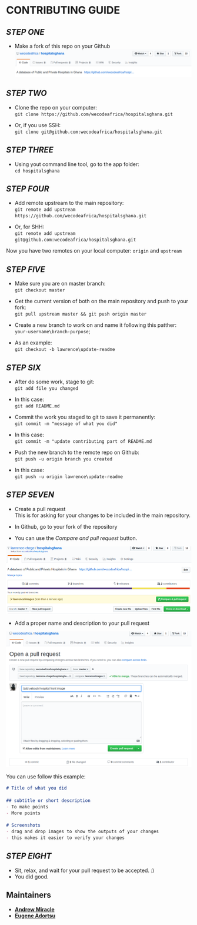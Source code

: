 # CONTRIBUTING GUIDE

## *STEP ONE*

- Make a fork of this repo on your Github
![FORK](images/Fork.png)

## *STEP TWO*

- Clone the repo on your computer:  
`git clone https://github.com/wecodeafrica/hospitalsghana.git` 

- Or, if you use SSH:  
`git clone git@github.com:wecodeafrica/hospitalsghana.git`

## *STEP THREE*

- Using yout command line tool, go to the app folder:  
`cd hospitalsghana`

## *STEP FOUR*

- Add remote upstream to the main repository:  
`git remote add upstream https://github.com/wecodeafrica/hospitalsghana.git`

- Or, for SHH:  
`git remote add upstream git@github.com:wecodeafrica/hospitalsghana.git`

Now you have two remotes on your local computer: `origin` and `upstream`

## *STEP FIVE*

- Make sure you are on master branch:  
`git checkout master`

- Get the current version of both on the main repository and push to your fork:  
`git pull upstream master && git push origin master`
- Create a new branch to work on and name it following this patther:  
`your-username\branch-purpose`;

- As an example:  
`git checkout -b lawrence\update-readme`

## *STEP SIX*

- After do some work, stage to git:  
`git add file you changed`

- In this case:  
`git add README.md`

- Commit the work you staged to git to save it permanently:  
`git commit -m "message of what you did"`

- In this case:  
`git commit -m "update contributing part of README.md`

- Push the new branch to the remote repo on Github:  
`git push -u origin branch you created`

- In this case:  
`git push -u origin lawrence\update-readme`

## *STEP SEVEN*

- Create a pull request  
This is for asking for your changes to be included in the main repository.  

- In Github, go to your fork of the repository
  
- You can use the _Compare and pull request_ button.

![Pull Request](images/pullrequest.png)

- Add a proper name and description to your pull request

![Pull Request](images/pulrequest2.png)

You can use follow this example:  

```md
# Title of what you did

## subtitle or short description
- To make points
- More points

# Screenshots
- drag and drop images to show the outputs of your changes
- this makes it easier to verify your changes
```

## *STEP EIGHT*

- Sit, relax, and wait for your pull request to be accepted. :)
- You did good.

## Maintainers

- [**Andrew Miracle**](https://github.com/koolamusic)
- [**Eugene Adortsu**](https://github.com/eadortsu)